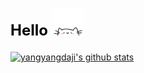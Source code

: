  <h1><font color="black" size="5px">Hello</font> <img id="show" src="https://raw.githubusercontent.com/yangyangdaji/yangyangdaji/main/Image/gif.gif"width="50"></h1>

[![yangyangdaji's github stats](https://github-readme-stats.vercel.app/api?username=yangyangdaji&show_icons=true)](https://github.com/anuraghazra/github-readme-stats)
